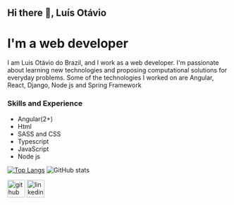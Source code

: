 ## Hi there 👋, Luís Otávio
# I'm a web developer
I am Luis Otávio do Brazil, and I work as a web developer. I'm passionate about learning new technologies and proposing computational solutions for everyday problems. Some of the technologies I worked on are Angular, React, Django, Node js and Spring Framework

### Skills and Experience
- Angular(2+)
- Html
- SASS and CSS
- Typescript
- JavaScript
- Node js

[![Top Langs](https://github-readme-stats.vercel.app/api/top-langs/?username=luis291099)](https://github.com/anuraghazra/github-readme-stats)
![GitHub stats](https://github-readme-stats.vercel.app/api?username=luis291099&show_icons=true)  

[<img src='https://cdn.jsdelivr.net/npm/simple-icons@3.0.1/icons/github.svg' alt='github' height='40'>](https://github.com/luis291099)  [<img src='https://cdn.jsdelivr.net/npm/simple-icons@3.0.1/icons/linkedin.svg' alt='linkedin' height='40'>](https://www.linkedin.com/in/https://www.linkedin.com/in/luís-otavio-bernardo-de-andrade-815398173/)  

